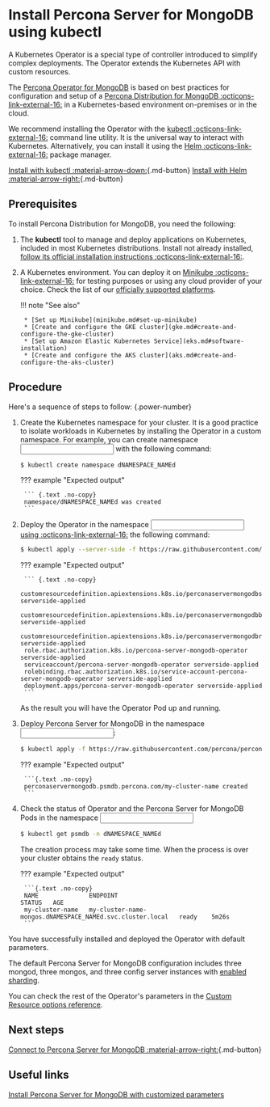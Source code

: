 # Install Percona Server for MongoDB using kubectl

A Kubernetes Operator is a special type of controller introduced to simplify complex deployments. The Operator extends the Kubernetes API with custom resources.

The [Percona Operator for MongoDB](compare.md) is based on best practices for configuration and setup of a [Percona Distribution for MongoDB  :octicons-link-external-16:](https://www.percona.com/mongodb/software/mongodb-distribution) in a Kubernetes-based environment on-premises or in the cloud.

We recommend installing the Operator with the [kubectl  :octicons-link-external-16:](https://kubernetes.io/docs/tasks/tools/) command line utility. It is the universal way to interact with Kubernetes. Alternatively, you can install it using the [Helm  :octicons-link-external-16:](https://github.com/helm/helm) package manager.

[Install with kubectl :material-arrow-down:](#prerequisites){.md-button} [Install with Helm :material-arrow-right:](helm.md){.md-button}

## Prerequisites

To install Percona Distribution for MongoDB, you need the following:

1. The **kubectl** tool to manage and deploy applications on Kubernetes, included in most Kubernetes distributions. Install not already installed, [follow its official installation instructions  :octicons-link-external-16:](https://kubernetes.io/docs/tasks/tools/install-kubectl/).

2. A Kubernetes environment. You can deploy it on [Minikube  :octicons-link-external-16:](https://github.com/kubernetes/minikube) for testing purposes or using any cloud provider of your choice. Check the list of our [officially supported platforms](System-Requirements.md#officially-supported-platforms).

    !!! note "See also"

        * [Set up Minikube](minikube.md#set-up-minikube)
        * [Create and configure the GKE cluster](gke.md#create-and-configure-the-gke-cluster)
        * [Set up Amazon Elastic Kubernetes Service](eks.md#software-installation)
        * [Create and configure the AKS cluster](aks.md#create-and-configure-the-aks-cluster)

## Procedure 

Here's a sequence of steps to follow:
{.power-number}

1. Create the Kubernetes namespace for your cluster. It is a good practice to isolate workloads in Kubernetes by installing the Operator in a custom namespace. For example, you can create  <label>namespace <input data-input-for="NAMESPACE_NAME"></label> with the following command:

    ``` {.bash data-prompt="$" }
    $ kubectl create namespace dNAMESPACE_NAMEd
    ```

    ??? example "Expected output"

        ``` {.text .no-copy}
        namespace/dNAMESPACE_NAMEd was created
        ```

2. Deploy the Operator in the <label>namespace <input data-input-for="NAMESPACE_NAME"></label> [using  :octicons-link-external-16:](https://kubernetes.io/docs/reference/using-api/server-side-apply/) the following command:

    ``` {.bash data-prompt="$" }
    $ kubectl apply --server-side -f https://raw.githubusercontent.com/percona/percona-server-mongodb-operator/v{{ release }}/deploy/bundle.yaml -n dNAMESPACE_NAMEd
    ```

    ??? example "Expected output"

        ``` {.text .no-copy}
        customresourcedefinition.apiextensions.k8s.io/perconaservermongodbs.psmdb.percona.com serverside-applied
        customresourcedefinition.apiextensions.k8s.io/perconaservermongodbbackups.psmdb.percona.com serverside-applied
        customresourcedefinition.apiextensions.k8s.io/perconaservermongodbrestores.psmdb.percona.com serverside-applied
        role.rbac.authorization.k8s.io/percona-server-mongodb-operator serverside-applied
        serviceaccount/percona-server-mongodb-operator serverside-applied
        rolebinding.rbac.authorization.k8s.io/service-account-percona-server-mongodb-operator serverside-applied
        deployment.apps/percona-server-mongodb-operator serverside-applied
        ```

    As the result you will have the Operator Pod up and running.

3. Deploy Percona Server for MongoDB in the <label>namespace <input data-input-for="NAMESPACE_NAME"></label>:

    ```{.bash data-prompt="$" }
    $ kubectl apply -f https://raw.githubusercontent.com/percona/percona-server-mongodb-operator/v{{ release }}/deploy/cr.yaml -n dNAMESPACE_NAMEd
    ```

    ??? example "Expected output"

        ```{.text .no-copy}
        perconaservermongodb.psmdb.percona.com/my-cluster-name created
        ```

4. Check the status of Operator and the Percona Server for MongoDB Pods in the <label>namespace <input data-input-for="NAMESPACE_NAME"></label>

    ```{.bash data-prompt="$" }
    $ kubectl get psmdb -n dNAMESPACE_NAMEd
    ```

    The creation process may take some time. When the process is over your
    cluster obtains the `ready` status. 

    ??? example "Expected output"

        ```{.text .no-copy}
        NAME              ENDPOINT                                           STATUS   AGE
        my-cluster-name   my-cluster-name-mongos.dNAMESPACE_NAMEd.svc.cluster.local   ready    5m26s
        ```

You have successfully installed and deployed the Operator with default parameters.

The default Percona Server for MongoDB configuration includes three mongod, three mongos, and three config server instances with [enabled sharding](sharding.md).

You can check the rest of the Operator's parameters in the [Custom Resource options reference](operator.md#operator-custom-resource-options).


## Next steps

[Connect to Percona Server for MongoDB :material-arrow-right:](connect.md){.md-button}    

## Useful links

[Install Percona Server for MongoDB with customized parameters](custom-install.md)

